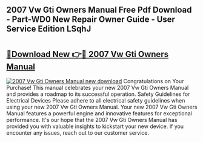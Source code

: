 ## 2007 Vw Gti Owners Manual Free Pdf Download - Part-WD0 New Repair Owner Guide - User Service Edition LSqhJ

# <h2><a href="http://bc15126.oget.top/?id=2007+Vw+Gti+Owners+Manual">🔗Download New 👉🔴 2007 Vw Gti Owners Manual</a></h2>

[![2007 Vw Gti Owners Manual new download](https://i.imgur.com/5g1atiW.png)](http://bc15126.oget.top/?id=2007+Vw+Gti+Owners+Manual)
Congratulations on Your Purchase! This manual celebrates your new 2007 Vw Gti Owners Manual and provides a roadmap to its successful operation. Safety Guidelines for Electrical Devices Please adhere to all electrical safety guidelines when using your new 2007 Vw Gti Owners Manual. Your new 2007 Vw Gti Owners Manual features a powerful engine and innovative features for exceptional performance. It's our hope that the 2007 Vw Gti Owners Manual has provided you with valuable insights to kickstart your new device. If you encounter any issues, reach out to our customer service.

